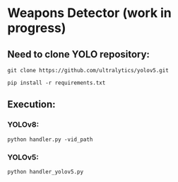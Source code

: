 # Weapons Detector (work in progress)
## Need to clone YOLO repository:
```git clone https://github.com/ultralytics/yolov5.git```  

```pip install -r requirements.txt```
## Execution:
### YOLOv8:
```python handler.py -vid_path```
### YOLOv5:
```python handler_yolov5.py```
